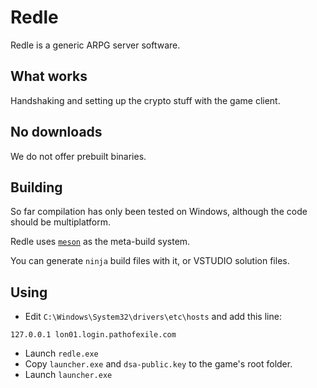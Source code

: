 # Redle

Redle is a generic ARPG server software.

## What works

Handshaking and setting up the crypto stuff with the game client.

## No downloads

We do not offer prebuilt binaries.

## Building

So far compilation has only been tested on Windows, although the code should be multiplatform.

Redle uses [`meson`](https://mesonbuild.com/Quick-guide.html) as the meta-build system.

You can generate `ninja` build files with it, or VSTUDIO solution files.

## Using

* Edit `C:\Windows\System32\drivers\etc\hosts` and add this line:
```
127.0.0.1 lon01.login.pathofexile.com
```
* Launch `redle.exe`
* Copy `launcher.exe` and `dsa-public.key` to the game's root folder.
* Launch `launcher.exe`

